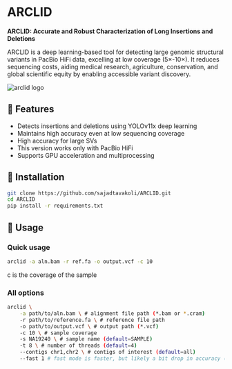 # ARCLID
**ARCLID: Accurate and Robust Characterization of Long Insertions and Deletions**

ARCLID is a deep learning-based tool for detecting large genomic structural variants in PacBio HiFi data, excelling at low coverage (5×-10×). It reduces sequencing costs, aiding medical research, agriculture, conservation, and global scientific equity by enabling accessible variant discovery. 

![arclid logo](https://github.com/user-attachments/assets/d4df95d0-7226-483f-aa41-ea73e7bb40ad)



## 🧭 Features
- Detects insertions and deletions using YOLOv11x deep learning
- Maintains high accuracy even at low sequencing coverage  
- High accuracy for large SVs
- This version works only with PacBio HiFi 
- Supports GPU acceleration and multiprocessing


## 🚀 Installation
```bash
git clone https://github.com/sajadtavakoli/ARCLID.git
cd ARCLID
pip install -r requirements.txt
```

## 🧩 Usage
### Quick usage
```bash
arclid -a aln.bam -r ref.fa -o output.vcf -c 10
```

c is the coverage of the sample

### All options
```bash
arclid \
    -a path/to/aln.bam \ # alignment file path (*.bam or *.cram)
    -r path/to/reference.fa \ # reference file path
    -o path/to/output.vcf \ # output path (*.vcf)
    -c 10 \ # sample coverage 
    -s NA19240 \ # sample name (default=SAMPLE)
    -t 8 \ # number of threads (default=4)
    --contigs chr1,chr2 \ # contigs of interest (default=all)
    --fast 1 # fast mode is faster, but likely a bit drop in accuracy (default: 1, 1->fast, 0->slow)
``` 

